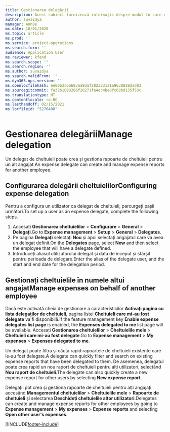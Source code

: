 ```yaml
---
title: Gestionarea delegării
description: Acest subiect furnizează informații despre modul în care un delegat de cheltuieli poate crea și gestiona rapoarte de cheltuieli pentru un alt angajat.
author: suvaidya
manager: AnnBe
ms.date: 10/01/2020
ms.topic: article
ms.prod: ''
ms.service: project-operations
ms.search.form: ''
audience: Application User
ms.reviewer: kfend
ms.search.scope: ''
ms.search.region: ''
ms.author: suvaidya
ms.search.validFrom: ''
ms.dyn365.ops.version: ''
ms.openlocfilehash: ee00b3c6a683aa8daf2823331a1a9638828dad03
ms.sourcegitcommit: fa32b1893286f20271fa4ec4be8fc68bd135f53c
ms.translationtype: HT
ms.contentlocale: ro-RO
ms.lasthandoff: 02/15/2021
ms.locfileid: "5276408"
---
```

# <a name="manage-delegation"></a><span data-ttu-id="a7dfe-103">Gestionarea delegării</span><span class="sxs-lookup"><span data-stu-id="a7dfe-103">Manage delegation</span></span>
<span data-ttu-id="a7dfe-104">Un delegat de cheltuieli poate crea și gestiona rapoarte de cheltuieli pentru un alt angajat.</span><span class="sxs-lookup"><span data-stu-id="a7dfe-104">An expense delegate can create and manage expense reports for another employee.</span></span>

## <a name="configuring-expense-delegation"></a><span data-ttu-id="a7dfe-105">Configurarea delegării cheltuielilor</span><span class="sxs-lookup"><span data-stu-id="a7dfe-105">Configuring expense delegation</span></span>

<span data-ttu-id="a7dfe-106">Pentru a configura un utilizator ca delegat de cheltuieli, parcurgeți pașii următori.</span><span class="sxs-lookup"><span data-stu-id="a7dfe-106">To set up a user as an expense delegate, complete the following steps.</span></span> 
1. <span data-ttu-id="a7dfe-107">Accesați **Gestionarea cheltuielilor** > **Configurare** > **General** > **Delegați**.</span><span class="sxs-lookup"><span data-stu-id="a7dfe-107">Go to **Expense management** > **Setup** > **General** > **Delegates**.</span></span> 
2. <span data-ttu-id="a7dfe-108">Pe pagina **Delegați** selectați **Nou** și apoi selectați angajatul care va avea un delegat definit.</span><span class="sxs-lookup"><span data-stu-id="a7dfe-108">On the **Delegates** page, select **New** and then select the employee that will have a delegate defined.</span></span> 
3. <span data-ttu-id="a7dfe-109">Introduceți aliasul utilizatorului delegat și data de început și sfârșit pentru perioada de delegare.</span><span class="sxs-lookup"><span data-stu-id="a7dfe-109">Enter the alias of the delegate user, and the start and end date for the delegation period.</span></span>

## <a name="manage-expenses-on-behalf-of-another-employee"></a><span data-ttu-id="a7dfe-110">Gestionați cheltuielile în numele altui angajat</span><span class="sxs-lookup"><span data-stu-id="a7dfe-110">Manage expenses on behalf of another employee</span></span>

<span data-ttu-id="a7dfe-111">Dacă este activată cheia de gestionare a caracteristicilor **Activați pagina cu lista delegaților de cheltuieli**, pagina listei **Cheltuieli care mi-au fost delegate** va fi disponibilă.</span><span class="sxs-lookup"><span data-stu-id="a7dfe-111">If the feature management key **Enable expense delegates list page** is enabled, the **Expenses delegated to me** list page will be available.</span></span> <span data-ttu-id="a7dfe-112">Accesați **Gestionarea cheltuielilor** > **Cheltuielile mele** > **Cheltuieli care mi-au fost delegate**.</span><span class="sxs-lookup"><span data-stu-id="a7dfe-112">Go to **Expense management** > **My expenses** > **Expenses delegated to me**.</span></span>

<span data-ttu-id="a7dfe-113">Un delegat poate filtra și căuta rapid rapoartele de cheltuieli existente care le-au fost delegate.</span><span class="sxs-lookup"><span data-stu-id="a7dfe-113">A delegate can quickly filter and search on existing expense reports that have been delegated to them.</span></span> <span data-ttu-id="a7dfe-114">De asemenea, delegatul poate crea rapid un nou raport de cheltuieli pentru alți utilizatori, selectând **Nou raport de cheltuieli**.</span><span class="sxs-lookup"><span data-stu-id="a7dfe-114">The delegate can also quickly create a new expense report for other users by selecting **New expense report**.</span></span>

<span data-ttu-id="a7dfe-115">Delegații pot crea și gestiona rapoarte de cheltuieli pentru alți angajați accesând **Managementul cheltuielilor** > **Cheltuielile mele** > **Rapoarte de cheltuieli** și selectarea **Deschideți cheltuielile altor utilizatori**.</span><span class="sxs-lookup"><span data-stu-id="a7dfe-115">Delegates can create and manage expense reports for other employees by going to **Expense management** > **My expenses** > **Expense reports** and selecting **Open other user's expenses**.</span></span>


[!INCLUDE[footer-include](../includes/footer-banner.md)]